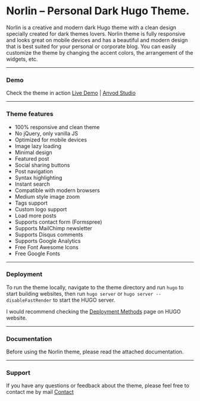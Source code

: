 # Norlin – Personal Dark Hugo Theme.

Norlin is a creative and modern dark Hugo theme with a clean design specially created for dark themes lovers. Norlin theme is fully responsive and looks great on mobile devices and has a beautiful and modern design that is best suited for your personal or corporate blog. You can easily customize the theme by changing the accent colors, the arrangement of the widgets, etc.

* * *

### Demo

Check the theme in action [Live Demo](https://norlin-hugo.netlify.app/) |
[Anvod Studio](https://anvodstudio.com)

* * *

### Theme features

- 100% responsive and clean theme
- No jQuery, only vanilla JS
- Optimized for mobile devices
- Image lazy loading
- Minimal design
- Featured post
- Social sharing buttons
- Post navigation
- Syntax highlighting
- Instant search
- Compatible with modern browsers
- Medium style image zoom
- Tags support
- Custom logo support
- Load more posts
- Supports contact form (Formspree)
- Supports MailChimp newsletter
- Supports Disqus comments
- Supports Google Analytics
- Free Font Awesome Icons
- Free Google Fonts

* * *

### Deployment

To run the theme locally, navigate to the theme directory and run `hugo` to start building websites, then run `hugo server` or `hugo server --disableFastRender` to start the HUGO server.

I would recommend checking the [Deployment Methods](https://gohugo.io/hosting-and-deployment/) page on HUGO website.

* * *

### Documentation

Before using the Norlin theme, please read the attached documentation.

* * *

### Support

<p>If you have any questions or feedback about the theme, please feel free to contact me by mail <a href="mailto:anvodstudio@gmail.com">Contact</a><p>